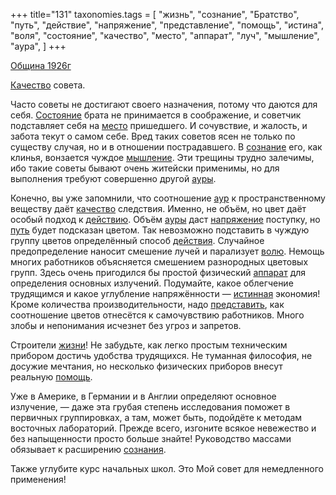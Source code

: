 +++
title="131"
taxonomies.tags = [
 "жизнь",
 "сознание",
 "Братство",
 "путь",
 "действие",
 "напряжение",
 "представление",
 "помощь",
 "истина",
 "воля",
 "состояние",
 "качество",
 "место",
 "аппарат",
 "луч",
 "мышление",
 "аура",
]
+++

[Община 1926г](/agni/1926)

[Качество](/tags/[качество](/tags/качество)) совета.    

Часто советы не достигают своего назначения, потому что даются для себя. [Состояние](/tags/состояние) брата не принимается в соображение, и советчик подставляет себя на [место](/tags/место) пришедшего. И сочувствие, и жалость, и забота текут о самом себе. Вред таких советов ясен не только по существу случая, но и в отношении пострадавшего. В [сознание](/tags/сознание) его, как клинья, вонзается чуждое [мышление](/tags/мышление). Эти трещины трудно залечимы, ибо такие советы бывают очень житейски применимы, но для выполнения требуют совершенно другой [ауры](/tags/аура).   

Конечно, вы уже запомнили, что соотношение [аур](/tags/аура) к пространственному веществу даёт [качество](/tags/качество) следствия. Именно, не объём, но цвет даёт особый подход к [действию](/tags/действие). Объём [ауры](/tags/аура) даст [напряжение](/tags/напряжение) поступку, но [путь](/tags/путь) будет подсказан цветом. Так невозможно подставить в чуждую группу цветов определённый способ [действия](/tags/действие). Случайное предопределение наносит смешение лучей и парализует [волю](/tags/воля). Немощь многих работников объясняется смешением разнородных цветовых групп. Здесь очень пригодился бы простой физический [аппарат](/tags/аппарат) для определения основных излучений. Подумайте, какое облегчение трудящимся и какое углубление напряжённости — [истинная](/tags/истина) экономия! Кроме количества производительности, надо [представить](/tags/представление), как соотношение цветов отнесётся к самочувствию работников. Много злобы и непонимания исчезнет без угроз и запретов.   

Строители [жизни](/tags/жизнь)! Не забудьте, как легко простым техническим прибором достичь удобства трудящихся. Не туманная философия, не досужие мечтания, но несколько физических приборов внесут реальную [помощь](/tags/помощь).   

Уже в Америке, в Германии и в Англии определяют основное излучение, — даже эта грубая степень исследования поможет в первичных группировках, а там, может быть, подойдёте к методам восточных лабораторий. Прежде всего, изгоните всякое невежество и без напыщенности просто больше знайте! Руководство массами обязывает к расширению [сознания](/tags/сознание).   

Также углубите курс начальных школ. Это Мой совет для немедленного применения!   

